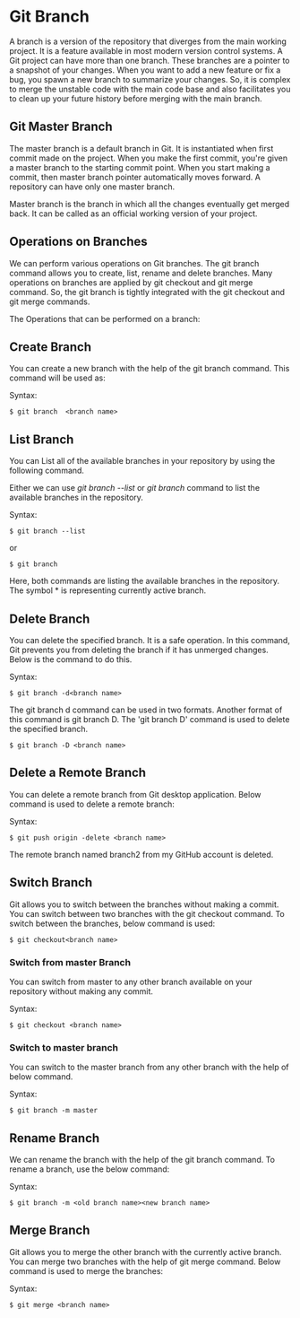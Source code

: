 # Git Branch
A branch is a version of the repository that diverges from the main working project. It is a feature available in most modern version control systems. A Git project can have more than one branch. These branches are a pointer to a snapshot of your changes. When you want to add a new feature or fix a bug, you spawn a new branch to summarize your changes. So, it is complex to merge the unstable code with the main code base and also facilitates you to clean up your future history before merging with the main branch.

## Git Master Branch
The master branch is a default branch in Git. It is instantiated when first commit made on the project. When you make the first commit, you're given a master branch to the starting commit point. When you start making a commit, then master branch pointer automatically moves forward. A repository can have only one master branch.

Master branch is the branch in which all the changes eventually get merged back. It can be called as an official working version of your project.

## Operations on Branches
We can perform various operations on Git branches. The git branch command allows you to create, list, rename and delete branches. Many operations on branches are applied by git checkout and git merge command. So, the git branch is tightly integrated with the git checkout and git merge commands.

The Operations that can be performed on a branch:

## Create Branch
You can create a new branch with the help of the git branch command. This command will be used as:

Syntax:
```
$ git branch  <branch name>  
```

## List Branch
You can List all of the available branches in your repository by using the following command.

Either we can use *git branch --list* or *git branch* command to list the available branches in the repository.

Syntax:
```
$ git branch --list  
```
or
```
$ git branch  
```
Here, both commands are listing the available branches in the repository. The symbol * is representing currently active branch.

## Delete Branch
You can delete the specified branch. It is a safe operation. In this command, Git prevents you from deleting the branch if it has unmerged changes. Below is the command to do this.

Syntax:
```
$ git branch -d<branch name>  
```

The git branch d command can be used in two formats. Another format of this command is git branch D. The 'git branch D' command is used to delete the specified branch.
```
$ git branch -D <branch name>  
```

## Delete a Remote Branch
You can delete a remote branch from Git desktop application. Below command is used to delete a remote branch:

Syntax:
```
$ git push origin -delete <branch name>  
```

The remote branch named branch2 from my GitHub account is deleted.

## Switch Branch
Git allows you to switch between the branches without making a commit. You can switch between two branches with the git checkout command. To switch between the branches, below command is used:
```
$ git checkout<branch name>  
```

### Switch from master Branch

You can switch from master to any other branch available on your repository without making any commit.

Syntax:
```
$ git checkout <branch name>  
```

### Switch to master branch

You can switch to the master branch from any other branch with the help of below command.

Syntax:
```
$ git branch -m master  
```

## Rename Branch
We can rename the branch with the help of the git branch command. To rename a branch, use the below command:

Syntax:
```
$ git branch -m <old branch name><new branch name>
```

## Merge Branch
Git allows you to merge the other branch with the currently active branch. You can merge two branches with the help of git merge command. Below command is used to merge the branches:

Syntax:
```
$ git merge <branch name>  
```
